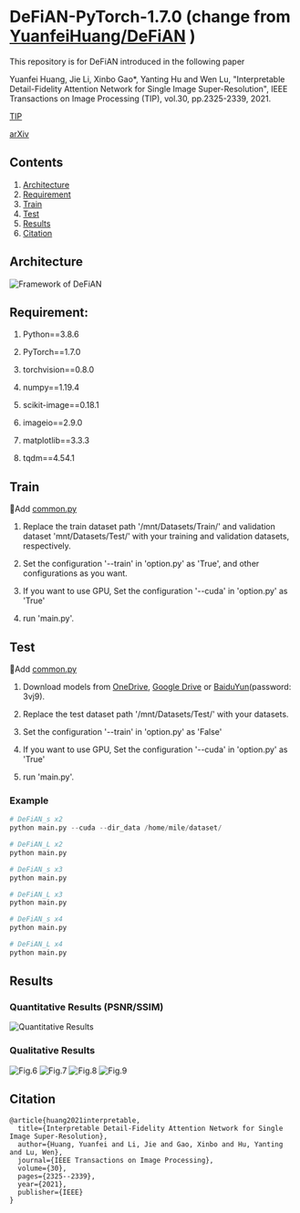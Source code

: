 # DeFiAN-PyTorch-1.7.0 (change from <a href="https://github.com/YuanfeiHuang/DeFiAN">YuanfeiHuang/DeFiAN</a> )
This repository is for DeFiAN introduced in the following paper

Yuanfei Huang, Jie Li, Xinbo Gao*, Yanting Hu and Wen Lu, "Interpretable Detail-Fidelity Attention Network for Single Image Super-Resolution", IEEE Transactions on Image Processing (TIP), vol.30, pp.2325-2339, 2021.

[TIP](https://ieeexplore.ieee.org/document/9334407)

[arXiv](https://arxiv.org/abs/2009.13134)

## Contents
1. [Architecture](#architecture)
2. [Requirement](#requirement)
3. [Train](#train)
4. [Test](#test)
5. [Results](#results)
6. [Citation](#citation)

## Architecture

![Framework of DeFiAN](/Figs/Framework_DeFiAN.png)

## Requirement:

1. Python==3.8.6

2. PyTorch==1.7.0

3. torchvision==0.8.0

4. numpy==1.19.4

5. scikit-image==0.18.1

6. imageio==2.9.0

7. matplotlib==3.3.3

8. tqdm==4.54.1

## Train
🎯Add <a href="https://github.com/YuanfeiHuang/TLSR/tree/main/data">common.py</a>
1. Replace the train dataset path '/mnt/Datasets/Train/' and validation dataset 'mnt/Datasets/Test/' with your training and validation datasets, respectively.

3. Set the configuration '--train' in 'option.py' as 'True', and other configurations as you want.

4. If you want to use GPU, Set the configuration '--cuda' in 'option.py' as 'True'

5. run 'main.py'.
## Test
🎯Add <a href="https://github.com/YuanfeiHuang/TLSR/tree/main/data">common.py</a>
1. Download models from [OneDrive](https://1drv.ms/u/s!ArdHek-3P6D-avrb8QJPrzqeU2c?e=Md84Tw), [Google Drive](https://drive.google.com/drive/folders/1C38IUUQCPlXcpmW_gki_IpWHGYMo7KL4?usp=sharing) or [BaiduYun](https://pan.baidu.com/s/10fLcejD2N5nTnk-TUj9a_A)(password: 3vj9).

2. Replace the test dataset path '/mnt/Datasets/Test/' with your datasets.

3. Set the configuration '--train' in 'option.py' as 'False'

4. If you want to use GPU, Set the configuration '--cuda' in 'option.py' as 'True'

5. run 'main.py'.

### Example
```python
# DeFiAN_s x2 
python main.py --cuda --dir_data /home/mile/dataset/

# DeFiAN_L x2 
python main.py 

# DeFiAN_s x3 
python main.py 

# DeFiAN_L x3 
python main.py 

# DeFiAN_s x4  
python main.py 

# DeFiAN_L x4
python main.py  
```

## Results
### Quantitative Results (PSNR/SSIM)
![Quantitative Results](/Figs/Quantitative_Results.png)

### Qualitative Results
![Fig.6](/Figs/Fig_6.png)
![Fig.7](/Figs/Fig_7.png)
![Fig.8](/Figs/Fig_8.png)
![Fig.9](/Figs/Fig_9.png) 

## Citation
```
@article{huang2021interpretable,
  title={Interpretable Detail-Fidelity Attention Network for Single Image Super-Resolution},
  author={Huang, Yuanfei and Li, Jie and Gao, Xinbo and Hu, Yanting and Lu, Wen},
  journal={IEEE Transactions on Image Processing},
  volume={30},
  pages={2325--2339},
  year={2021},
  publisher={IEEE}
}
```
